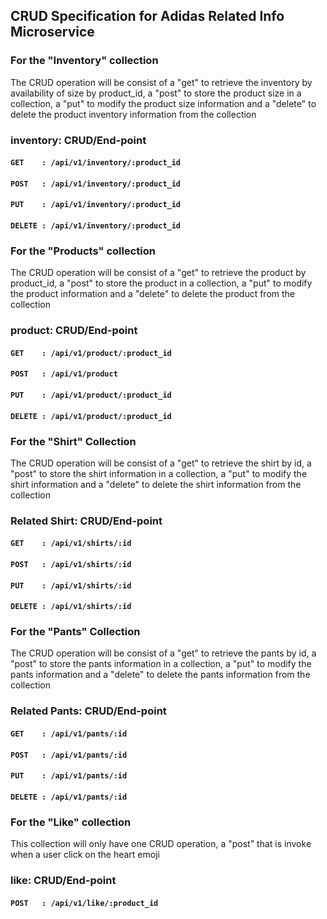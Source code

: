 ## CRUD Specification for Adidas Related Info Microservice
### For the "Inventory" collection
The CRUD operation will be consist of a "get" to retrieve the inventory by availability of size by product_id, a "post" to store the product size in a collection, a "put" to modify the product size information and a "delete" to delete the product inventory information from the collection

### inventory: CRUD/End-point
#### ```GET    : /api/v1/inventory/:product_id```
#### ```POST   : /api/v1/inventory/:product_id```
#### ```PUT    : /api/v1/inventory/:product_id```
#### ```DELETE : /api/v1/inventory/:product_id```

### For the "Products" collection
The CRUD operation will be consist of a "get" to retrieve the product by product_id, a "post" to store the product in a collection, a "put" to modify the product information and a "delete" to delete the product from the collection

### product: CRUD/End-point
#### ```GET    : /api/v1/product/:product_id```
#### ```POST   : /api/v1/product```
#### ```PUT    : /api/v1/product/:product_id```
#### ```DELETE : /api/v1/product/:product_id```

### For the "Shirt" Collection
The CRUD operation will be consist of a "get" to retrieve the shirt by id, a "post" to store the shirt information in a collection, a "put" to modify the shirt information and a "delete" to delete the shirt information from the collection

### Related Shirt: CRUD/End-point
#### ```GET    : /api/v1/shirts/:id```
#### ```POST   : /api/v1/shirts/:id```
#### ```PUT    : /api/v1/shirts/:id```
#### ```DELETE : /api/v1/shirts/:id```

### For the "Pants" Collection
The CRUD operation will be consist of a "get" to retrieve the pants by id, a "post" to store the pants information in a collection, a "put" to modify the pants information and a "delete" to delete the pants information from the collection

### Related Pants: CRUD/End-point
#### ```GET    : /api/v1/pants/:id```
#### ```POST   : /api/v1/pants/:id```
#### ```PUT    : /api/v1/pants/:id```
#### ```DELETE : /api/v1/pants/:id```

### For the "Like" collection
This collection will only have one CRUD operation,  a "post" that is invoke when a user click on the heart emoji

### like: CRUD/End-point
#### ```POST   : /api/v1/like/:product_id```